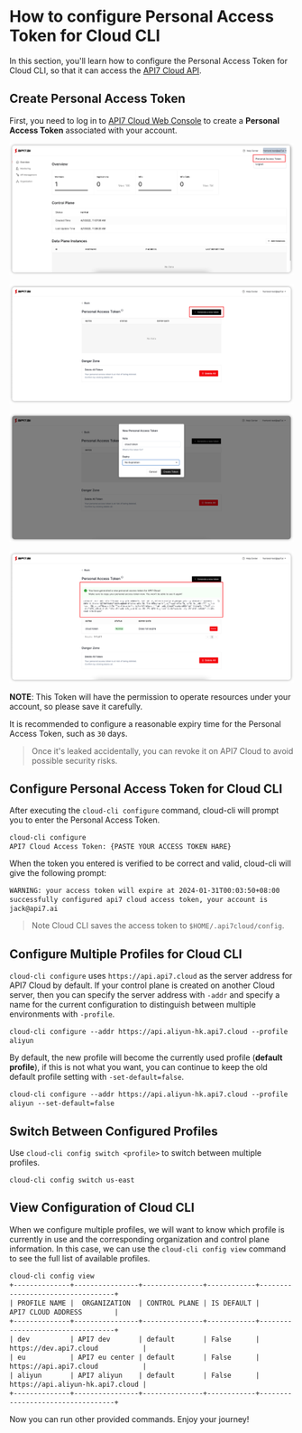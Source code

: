 <!--
# Copyright 2022 API7.ai, Inc
#
# Licensed under the Apache License, Version 2.0 (the "License");
# you may not use this file except in compliance with the License.
# You may obtain a copy of the License at
#
#     http://www.apache.org/licenses/LICENSE-2.0
#
# Unless required by applicable law or agreed to in writing, software
# distributed under the License is distributed on an "AS IS" BASIS,
# WITHOUT WARRANTIES OR CONDITIONS OF ANY KIND, either express or implied.
# See the License for the specific language governing permissions and
# limitations under the License.
-->

How to configure Personal Access Token for Cloud CLI
==================================================

In this section, you'll learn how to configure the Personal Access Token
for Cloud CLI, so that it can access
the [API7 Cloud API](https://docs.api7.cloud/swagger/).

Create Personal Access Token
---------------------------

First, you need to log in
to [API7 Cloud Web Console](https://console.api7.cloud) to create a **Personal
Access Token** associated with your account.

![img.png](assets/personal-access-token.png)

![img.png](assets/generate-a-new-token.png)

![img.png](assets/token-information.png)

![img.png](assets/created-token-successfully.png)

**NOTE**: This Token will have the permission to operate resources under your
account, so please save it carefully.

It is recommended to configure a reasonable expiry time for the Personal Access
Token, such as `30` days.

> Once it's leaked accidentally, you can revoke it on API7 Cloud to avoid possible
security risks.

Configure Personal Access Token for Cloud CLI
-------------------------------------------

After executing the `cloud-cli configure` command, cloud-cli will prompt you to
enter the Personal Access Token.

```shell
cloud-cli configure
API7 Cloud Access Token: {PASTE YOUR ACCESS TOKEN HARE}
```

When the token you entered is verified to be correct and valid, cloud-cli will
give the following prompt:

```shell
WARNING: your access token will expire at 2024-01-31T00:03:50+08:00
successfully configured api7 cloud access token, your account is jack@api7.ai
```

> Note Cloud CLI saves the access token to `$HOME/.api7cloud/config`.

Configure Multiple Profiles for Cloud CLI
----------------------------------------

`cloud-cli configure` uses `https://api.api7.cloud` as the server address for
API7 Cloud by default. If your control plane is created on another Cloud server,
then you can specify the server address with `-addr` and specify a name for the
current configuration to distinguish between multiple environments with `-profile`.

```shell
cloud-cli configure --addr https://api.aliyun-hk.api7.cloud --profile aliyun
```

By default, the new profile will become the currently used profile (**default profile**),
if this is not what you want, you can continue to keep the old default profile setting
with `-set-default=false`.

```shell
cloud-cli configure --addr https://api.aliyun-hk.api7.cloud --profile aliyun --set-default=false
```

Switch Between Configured Profiles
---------------------------------

Use `cloud-cli config switch <profile>` to switch between multiple profiles.

```shell
cloud-cli config switch us-east
```

View Configuration of Cloud CLI
------------------------------

When we configure multiple profiles, we will want to know which profile is currently
in use and the corresponding organization and control plane information. In this case,
we can use the `cloud-cli config view` command to see the full list of available profiles.

```shell
cloud-cli config view
+--------------+----------------+---------------+------------+----------------------------------+
| PROFILE NAME |  ORGANIZATION  | CONTROL PLANE | IS DEFAULT |        API7 CLOUD ADDRESS        |
+--------------+----------------+---------------+------------+----------------------------------+
| dev          | API7 dev       | default       | False      | https://dev.api7.cloud           |
| eu           | API7 eu center | default       | False      | https://api.api7.cloud           |
| aliyun       | API7 aliyun    | default       | False      | https://api.aliyun-hk.api7.cloud |
+--------------+----------------+---------------+------------+----------------------------------+
```

Now you can run other provided commands. Enjoy your journey!

